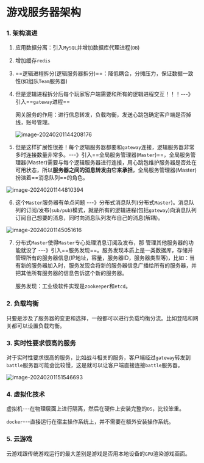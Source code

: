 # 游戏服务器架构

### 1. 架构演进

1. 应用数据分离：引入`MySQL`并增加数据库代理进程(`DB`)

2. 增加缓存`redis`

3. ==逻辑进程拆分(逻辑服务器拆分)==：降低耦合，分摊压力，保证数据一致性(如组队`Team`服务器)

4. 但是逻辑进程拆分后每个玩家客户端需要和所有的逻辑进程交互！！！---》引入==`gateway`进程==

   网关服务的作用：进行信息转发，负载均衡，发送心跳包确定客户端是否掉线，账号管理。

   ![image-20240201144208176](E:\Note\架构相关\游戏服务器架构.assets\image-20240201144208176.png)

5. 但是这样扩展性很差！每个逻辑服务器都要和`gateway`连接，逻辑服务器非常多时连接数量非常多。---》引入==全局服务管理器(`Master`)==，全局服务管理器(Master)需要与每个逻辑服务器进行连接，用心跳包维护服务器是否处在可用状态，所以**服务器之间的消息转发由它来承担**，全局服务管理器(Master)扮演着==消息队列==的角色。

![image-20240201144810394](E:\Note\架构相关\游戏服务器架构.assets\image-20240201144810394.png)

6. 这个`Master`服务器有单点问题  ---》分布式消息队列(分布式`Master`)。消息队列的订阅/发布(`sub/pub`)模式，就是所有的逻辑进程(包括`gateway`)向消息队列订阅自己想要的消息，同时向消息队列发布自己的消息(解耦)。

![image-20240201145051616](E:\Note\架构相关\游戏服务器架构.assets\image-20240201145051616.png)

7. 分布式`Master`使得`Master`专心处理消息订阅及发布，那 管理其他服务器的功能就没了 ---》引入==服务发现==。服务发现本质上是一类数据库，存储并管理所有的服务器信息(IP地址，容量，服务器ID，服务器类型等)，比如：当有新的服务器加入时，服务发现会将新的服务器信息广播给所有的服务器，并把其他所有服务器的信息告诉这个新的服务器。

   服务发现：工业级软件实现是`zookeeper`和`etcd`。

### 2. 负载均衡

只要是涉及了服务器的变更和选择，一般都可以进行负载均衡分流。比如登陆和网关都可以设置负载均衡。

### 3. 实时性要求很高的服务

对于实时性要求很高的服务，比如战斗相关的服务，客户端经过`gateway`转发到`battle`服务器可能会比较慢，这是就可以让客户端直接连接`battle`服务器。

![image-20240201151546693](E:\Note\架构相关\游戏服务器架构.assets\image-20240201151546693.png)

### 4. 虚拟化技术

虚拟机---在物理层面上进行隔离，然后在硬件上安装完整的`OS`，比较笨重。

`docker`---直接运行在宿主操作系统上，并不需要在额外安装操作系统。

### 5. 云游戏

云游戏跟传统游戏运行的最大差别是游戏是否用本地设备的`GPU`渲染游戏画面。















